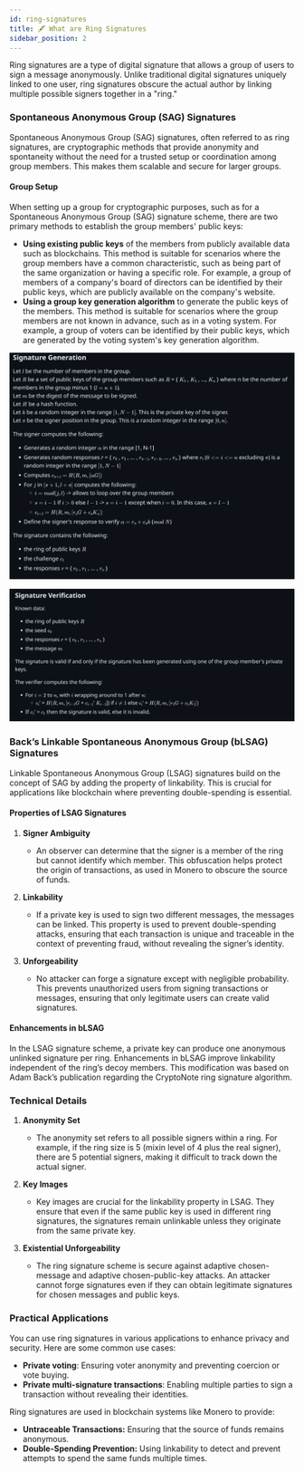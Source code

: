 ```yaml
---
id: ring-signatures
title: 🖋️ What are Ring Signatures
sidebar_position: 2
---
```


Ring signatures are a type of digital signature that allows a group of users to sign a message anonymously. Unlike traditional digital signatures uniquely linked to one user, ring signatures obscure the actual author by linking multiple possible signers together in a "ring."

### Spontaneous Anonymous Group (SAG) Signatures

Spontaneous Anonymous Group (SAG) signatures, often referred to as ring signatures, are cryptographic methods that provide anonymity and spontaneity without the need for a trusted setup or coordination among group members. This makes them scalable and secure for larger groups.

#### Group Setup

When setting up a group for cryptographic purposes, such as for a Spontaneous Anonymous Group (SAG) signature scheme, there are two primary methods to establish the group members' public keys:

- **Using existing public keys** of the members from publicly available data such as blockchains. This method is suitable for scenarios where the group members have a common characteristic, such as being part of the same organization or having a specific role. For example, a group of members of a company's board of directors can be identified by their public keys, which are publicly available on the company's website.
- **Using a group key generation algorithm** to generate the public keys of the members. This method is suitable for scenarios where the group members are not known in advance, such as in a voting system. For example, a group of voters can be identified by their public keys, which are generated by the voting system's key generation algorithm.

![Generation](../static/img/generation.png)

![Verification](../static/img/verification.png)



### Back’s Linkable Spontaneous Anonymous Group (bLSAG) Signatures

Linkable Spontaneous Anonymous Group (LSAG) signatures build on the concept of SAG by adding the property of linkability. This is crucial for applications like blockchain where preventing double-spending is essential.

#### Properties of LSAG Signatures

1. **Signer Ambiguity**
   - An observer can determine that the signer is a member of the ring but cannot identify which member. This obfuscation helps protect the origin of transactions, as used in Monero to obscure the source of funds.

2. **Linkability**
   - If a private key is used to sign two different messages, the messages can be linked. This property is used to prevent double-spending attacks, ensuring that each transaction is unique and traceable in the context of preventing fraud, without revealing the signer’s identity.

3. **Unforgeability**
   - No attacker can forge a signature except with negligible probability. This prevents unauthorized users from signing transactions or messages, ensuring that only legitimate users can create valid signatures.

#### Enhancements in bLSAG

In the LSAG signature scheme, a private key can produce one anonymous unlinked signature per ring. Enhancements in bLSAG improve linkability independent of the ring’s decoy members. This modification was based on Adam Back’s publication regarding the CryptoNote ring signature algorithm.

### Technical Details

1. **Anonymity Set**
   - The anonymity set refers to all possible signers within a ring. For example, if the ring size is 5 (mixin level of 4 plus the real signer), there are 5 potential signers, making it difficult to track down the actual signer.

2. **Key Images**
   - Key images are crucial for the linkability property in LSAG. They ensure that even if the same public key is used in different ring signatures, the signatures remain unlinkable unless they originate from the same private key.

3. **Existential Unforgeability**
   - The ring signature scheme is secure against adaptive chosen-message and adaptive chosen-public-key attacks. An attacker cannot forge signatures even if they can obtain legitimate signatures for chosen messages and public keys.

### Practical Applications

You can use ring signatures in various applications to enhance privacy and security. Here are some common use cases:
- **Private voting**: Ensuring voter anonymity and preventing coercion or vote buying.
- **Private multi-signature transactions**: Enabling multiple parties to sign a transaction without revealing their identities.

Ring signatures are used in blockchain systems like Monero to provide:
- **Untraceable Transactions:** Ensuring that the source of funds remains anonymous.
- **Double-Spending Prevention:** Using linkability to detect and prevent attempts to spend the same funds multiple times.


